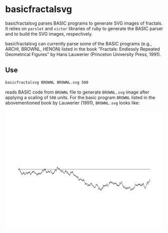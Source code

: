 # basicfractalsvg
basicfractalsvg parses BASIC programs to generate SVG images of fractals. It relies on `parslet` and `victor` libraries of ruby to generate the BASIC parser and to build the SVG images, respectively. 

basicfractalsvg can currently parse some of the BASIC programs (e.g., ARCHI, BROWNL, HENON) listed in the book "Fractals: Endlessly Repeated Geometrical Figures" by Hans Lauwerier (Princeton University Press, 1991).


## Use

```sh
basicfractalsvg BROWNL BROWNL.svg 500
```

reads BASIC code from `BROWNL` file to generate `BROWNL.svg` image after applying a scaling of `500` units. For the basic program `BROWNL` listed in the abovementioned book by Lauwerier (1991), `BROWNL.svg` looks like:

![BROWNL.svg](examples/BROWNL.svg)
